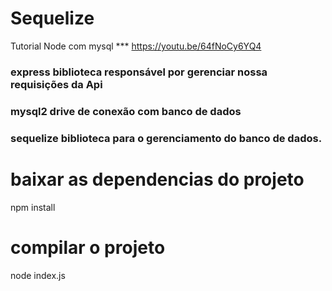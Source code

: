 # Sequelize
Tutorial Node com mysql ***  https://youtu.be/64fNoCy6YQ4


### express biblioteca responsável por gerenciar nossa requisições da Api
### mysql2 drive de conexão com banco de dados
### sequelize biblioteca para o gerenciamento do banco de dados.


# baixar as dependencias do projeto 
npm install

# compilar o projeto 
node index.js

